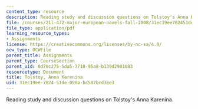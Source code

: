 ```yaml
---
content_type: resource
description: Reading study and discussion questions on Tolstoy's Anna Karenina.
file: /courses/21l-472-major-european-novels-fall-2008/31ec19ee782451de090abc587bcd3ee3_tolstoy.pdf
file_type: application/pdf
learning_resource_types:
- Assignments
license: https://creativecommons.org/licenses/by-nc-sa/4.0/
ocw_type: OCWFile
parent_title: Assignments
parent_type: CourseSection
parent_uid: 0d70c275-5da5-7710-95a8-b139d2901083
resourcetype: Document
title: Tolstoy, Anna Karenina
uid: 31ec19ee-7824-51de-090a-bc587bcd3ee3
---
```

Reading study and discussion questions on Tolstoy's Anna Karenina.